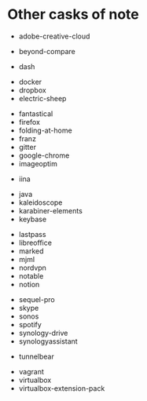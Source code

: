 # Other casks of note

- adobe-creative-cloud
<!-- - balenaetcher    -->
<!-- - bettertouchtool -->
- beyond-compare
<!-- - betwixt         -->
<!-- - bitwarden -->
<!-- - cloudapp  -->
- dash
<!-- - discord          -->
<!-- - disk-inventory-x -->
- docker
- dropbox
- electric-sheep
<!-- - gimp -->
- fantastical
- firefox
- folding-at-home
- franz
- gitter
- google-chrome
- imageoptim
<!-- - inkscape -->
<!--     - inkscape requires xquartz -->
- iina
<!-- - itsycal                         -->
<!--     - date format EEEEEMM.dd h:mm -->
- java
- kaleidoscope
- karabiner-elements
- keybase
<!-- - kitematic -->
- lastpass
- libreoffice
- marked
- mjml
- nordvpn
- notable
- notion
<!-- - qbittorrent -->
<!-- - robo-3t     -->
- sequel-pro
- skype
- sonos
- spotify
- synology-drive
- synologyassistant
<!-- - telegram -->
<!-- - transmit -->
- tunnelbear
<!-- - tunnelblick -->
- vagrant
- virtualbox
- virtualbox-extension-pack
